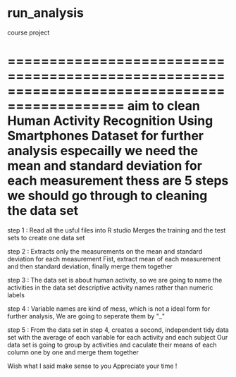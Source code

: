 # run_analysis
course project

============================================================================================
aim to clean
Human Activity Recognition Using Smartphones Dataset for further analysis
especailly we need the mean and standard deviation for each measurement
thess are 5 steps we should go through to cleaning the data set
============================================================================================

step 1 :
     Read all the usful files into R studio
     Merges the training and the test sets to create one data set

step 2 :
     Extracts only the measurements on the mean and standard deviation for each measurement
     Fist, extract mean of each measurement and then standard deviation, finally merge them together

step 3 :
     The data set is about human activity, so we are going to name the activities in the data set
  descriptive activity names rather than numeric labels
  
step 4 :
     Variable names are kind of mess, which is not a ideal form for further analysis,
     We are going to seperate them by "_"
     
step 5 : 
     From the data set in step 4, creates a second, independent tidy data set with the average 
  of each variable for each activity and each subject
     Our data set is going to group by activities and caculate their means of each column one by one
  and merge them together
  
Wish what I said make sense to you
Appreciate your time !
          
     
